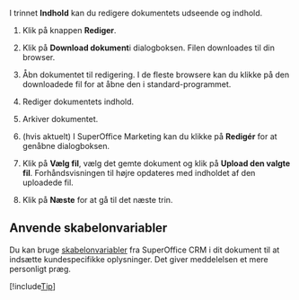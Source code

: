 <!-- markdownlint-disable-file MD041 -->
I trinnet **Indhold** kan du redigere dokumentets udseende og indhold.

1. Klik på knappen **Rediger**.

2. Klik på **Download dokument**i dialogboksen. Filen downloades til din browser.

3. Åbn dokumentet til redigering. I de fleste browsere kan du klikke på den downloadede fil for at åbne den i standard-programmet.

4. Rediger dokumentets indhold.

5. Arkiver dokumentet.

6. (hvis aktuelt) I SuperOffice Marketing kan du klikke på **Redigér** for at genåbne dialogboksen.

7. Klik på **Vælg fil**, vælg det gemte dokument og klik på **Upload den valgte fil**. Forhåndsvisningen til højre opdateres med indholdet af den uploadede fil.

8. Klik på **Næste** for at gå til det næste trin.

## Anvende skabelonvariabler

Du kan bruge  [skabelonvariabler][1] fra SuperOffice CRM i dit dokument til at indsætte kundespecifikke oplysninger. Det giver meddelelsen et mere personligt præg.

[!include[Tip](tip-mailing-save-draft.md)]

<!-- Referenced links -->
[1]: ../../../../editor/learn/index.md#variabless

<!-- Referenced images -->